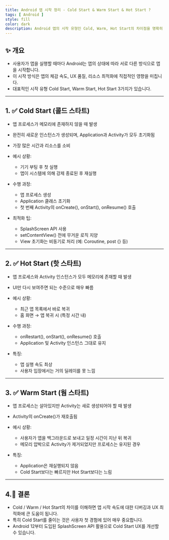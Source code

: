 ```yaml
---
title: Android 앱 시작 정리 - Cold Start & Warm Start & Hot Start ?
tags: [ Android ]
style: fill
color: dark
description: Android 앱의 시작 유형인 Cold, Warm, Hot Start의 차이점을 명확히 설명하고, 각 방식의 특징과 최적화 방법을 소개합니다
---
```


## ✨ 개요

- 사용자가 앱을 실행할 때마다 Android는 앱의 상태에 따라 서로 다른 방식으로 앱을 시작합니다. 
- 이 시작 방식은 앱의 체감 속도, UX 품질, 리소스 최적화에 직접적인 영향을 미칩니다.
- 대표적인 시작 유형 Cold Start, Warm Start, Hot Start 3가지가 있습니다.

---

## 1. ✅ Cold Start (콜드 스타트)

- 앱 프로세스가 메모리에 존재하지 않을 때 발생
- 완전히 새로운 인스턴스가 생성되며, Application과 Activity가 모두 초기화됨
- 가장 많은 시간과 리소스를 소비


- 예시 상황: 
  + 기기 부팅 후 첫 실행
  + 앱이 시스템에 의해 강제 종료된 후 재실행


- 수행 과정:
  + 앱 프로세스 생성
  + Application 클래스 초기화
  + 첫 번째 Activity의 onCreate(), onStart(), onResume() 호출


- 최적화 팁:
  + SplashScreen API 사용
  + setContentView() 전에 무거운 로직 지양
  + View 초기화는 비동기로 처리 (예: Coroutine, post {} 등)

---

## 2. ✅ Hot Start (핫 스타트)

- 앱 프로세스와 Activity 인스턴스가 모두 메모리에 존재할 때 발생
- UI만 다시 보여주면 되는 수준으로 매우 빠름


- 예시 상황:
  + 최근 앱 목록에서 바로 복귀
  + 홈 화면 → 앱 복귀 시 (특정 시간 내)


- 수행 과정:
  + onRestart(), onStart(), onResume() 호출
  + Application 및 Activity 인스턴스 그대로 유지


- 특징:
  + 앱 실행 속도 최상
  + 사용자 입장에서는 거의 딜레이를 못 느낌

---

## 3. ✅ Warm Start (웜 스타트)

- 앱 프로세스는 살아있지만 Activity는 새로 생성되어야 할 때 발생
- Activity의 onCreate()가 재호출됨


- 예시 상황:
  + 사용자가 앱을 백그라운드로 보내고 일정 시간이 지난 뒤 복귀
  + 메모리 압박으로 Activity가 제거되었지만 프로세스는 유지된 경우


- 특징:
  + Application은 재실행되지 않음
  + Cold Start보다는 빠르지만 Hot Start보다는 느림

---

## 4.🧠 **결론**

- Cold / Warm / Hot Start의 차이를 이해하면 앱 시작 속도에 대한 디버깅과 UX 최적화에 큰 도움이 됩니다.
- 특히 Cold Start를 줄이는 것은 사용자 첫 경험에 있어 매우 중요합니다.
- Android 12부터 도입된 SplashScreen API 활용으로 Cold Start UX를 개선할 수 있습니다.